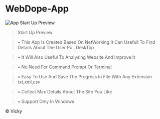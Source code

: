 # WebDope-App

![App Start Up Preview](https://user-images.githubusercontent.com/107568580/197386434-960174ed-cd4f-424b-b1eb-a932b229e701.png)


>Start Up Preview

>• This App Is Created Based On NetWorking It Can Usefull To Find Details About The User Pc , DeskTop

>• It Will Also Useful To Analysing Website And Improve It

>• No Need For Command Prompt Or Terminal

>• Easy To Use And Save The Progress In File With Any Extension txt,xml,csv

>• Collect Max Details About The Site You Like 

>• Support Only In Windows 

© Vicky
